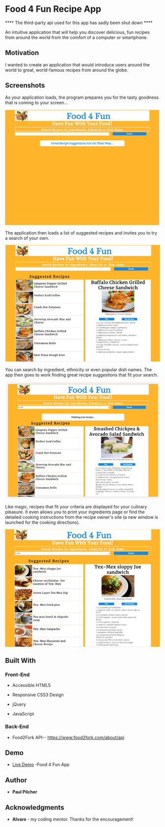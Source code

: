 # Food 4 Fun Recipe App 

**** The third-party api used for this app has sadly been shut down ****

An intuitive application that will help you discover delicious, fun recipes from around the world from the comfort of a computer or smartphone.

## Motivation

I wanted to create an application that would introduce users around the world to great, world-famous recipes from around the globe.


## Screenshots

As your application loads, the program prepares you for the tasty goodness that is coming to your screen...

![Loading Screen](screenshots/loading%20screen.png)

The application then loads a list of suggested recipes and invites you to try a search of your own. 

![Initial Recipe Suggestions](screenshots/Initial%20Recipe%20Suggestions.png)

You can search by ingredient, ethnicity or even popular dish names. The app then goes to work finding great recipe suggestions that fit your search.

![Searching Screenshot](screenshots/Recipe%20Fetching.png)

Like magic, recipes that fit your criteria are displayed for your culinary pleasure. It even allows you to print your ingredients page or find the detailed cooking instructions from the recipe owner's site (a new window is launched for the cooking directions).

![Search Results Screenshot](screenshots/Recipe%20Search%20Results%20.png)



## Built With

### Front-End

* Accessible HTML5

* Responsive CSS3 Design

* jQuery

* JavaScript

### Back-End

* Food2Fork API-- https://www.food2fork.com/about/api



## Demo

- [Live Demo](https://paul---.github.io/recipeApp/) -Food 4 Fun App

## Author

* **Paul Pilcher** 

## Acknowledgments

* **Alvaro** - my coding mentor. Thanks for the encouragement!
